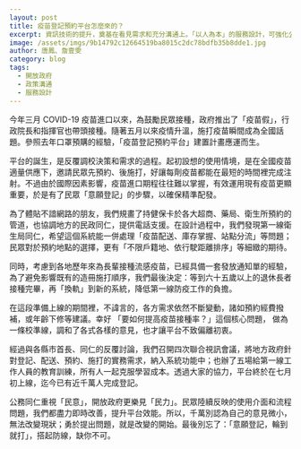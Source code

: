 ```yaml
---
layout: post
title: 疫苗登記預約平台怎麼來的？
excerpt: 資訊技術的提升，奠基在看見需求和充分溝通上。「以人為本」的服務設計，可強化公共服務的效能，提高社會韌性。
image: /assets/imgs/9b14792c12664519ba8015c2dc78bdfb35b8dde1.jpg
author: 唐鳳、詹壹雯
category: blog
tags: 
  - 開放政府
  - 政策溝通
  - 服務設計
---
```


今年三月 COVID-19 疫苗進口以來，為鼓勵民眾接種，政府推出了「疫苗假」，行政院長和指揮官也帶頭接種。隨著五月以來疫情升溫，施打疫苗瞬間成為全國話題。參照去年口罩預購的經驗，「疫苗登記預約平台」建置計畫應運而生。

平台的誕生，是反覆調校決策和需求的過程。起初設想的使用情境，是在全國疫苗適量供應下，邀請民眾先預約、後施打，好讓每劑疫苗都能在最短的時間裡完成注射。不過由於國際因素影響，疫苗進口期程往往難以掌握，有效運用現有疫苗更顯重要，於是有了民眾「意願登記」的步驟，以確保精準配發。

為了體貼不諳網路的朋友，我們規畫了持健保卡於各大超商、藥局、衛生所預約的管道，也協調地方的民政同仁，提供電話支援。在設計過程中，我們發現第一線衛生局同仁，希望這個系統能一併處理「疫苗配送、庫存掌握、站點分流」等問題；民眾對於預約地點的選擇，更有「不限戶籍地、依行駛距離排序」等細緻的期待。

同時，考慮到各地歷年來為長輩接種流感疫苗，已經具備一套發放通知單的經驗，為了避免影響既有的造冊施打順序，我們最後決定：等到六十五歲以上的退休長者接種完畢，再「換軌」到新的系統，降低第一線防疫工作的負擔。

在這段準備上線的期間裡，不諱言的，各方需求依然不斷變動，諸如預約經費撥補，或年齡下修等建議。幸好 「要如何提高疫苗接種率？」這個核心問題， 做為一條校準線，調和了各式各樣的意見，也才讓平台不致偏離初衷。

經過與各縣市首長、同仁的反覆討論，我們召開四次聯合視訊會議，將地方政府針對登記、配送、預約、施打的實務需求，納入系統功能中；也辦了五場給第一線工作人員的教育訓練，所有人一起克服學習成本。透過大家的協力，平台終於在七月初上線，迄今已有近千萬人完成登記。

公務同仁重視「民意」，開放政府更樂見「民力」。民眾陸續反映的使用介面和流程問題，我們都盡力即時改善，提升平台效能。所以，千萬別認為自己的意見微小，無法改變現狀；勇於提出問題，就是改變的開始。最後別忘了：「意願登記，輪到就打」，搭起防線，缺你不可。
